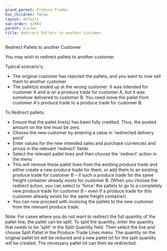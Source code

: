 ```yaml
---
grand_parent: Produce Trades
has_children: false
layout: default
nav_order: 41904
parent: Guides
title: Redirect Pallets to another Customer
---
```


Redirect Pallets to another Customer

You may wish to redirect pallets to another customer.




Typical scenario's:

* The original customer has rejected the pallets, and you want to now sell them to another customer
* The pallet(s) ended up at the wrong customer. It was intended for customer A and is on a produce trade for customer A, but it was somehow delivered to customer B. You need move the pallet from customer A's produce trade to a produce trade for customer B.




To Redirect pallets:

* Ensure that the pallet line(s) has been fully credited. Thus, the posted amount on the line must be zero.
* Choose the new customer by entering a value in 'redirected delivery point'
* Enter values for the new intended sales and purchase currencies and prices in the relevant 'redirect' fields.
* Select the relevant pallet lines and then choose the 'redirect' action in the menu
* This will remove these pallet lines from the existing produce trade and either create a new produce trade for them, or add them to an existing produce trade for customer B – if such a produce trade for the same freight container already exists for customer B. (When you choose the redirect action, you can select to 'force' the pallets to go to a completely new produce trade for customer B – even if a produce trade for this customer already exists for the same freight container)
* You can now proceed with invoicing the pallets to the new customer from the relevant produce trade.




Note: For cases where you do not want to redirect the full quantity of the pallet line, the pallet can be split. To split the quantity, enter the quantity that needs to be 'split' in the Split Quantity field. Then select the line and choose Split Pallet in the Produce Trade Lines menu. The quantity on the original pallet lot will be reduced and a new pallet lot for the split quantity will be created. The necessary pallet lot can then be redirected.